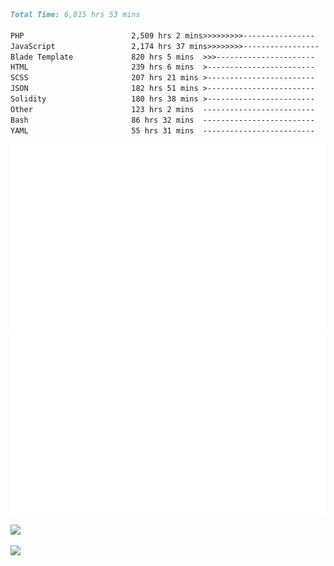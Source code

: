 <!--START_SECTION:waka-->

```markdown
Total Time: 6,815 hrs 53 mins

PHP                        2,509 hrs 2 mins>>>>>>>>>----------------   36.16 %
JavaScript                 2,174 hrs 37 mins>>>>>>>>-----------------   31.34 %
Blade Template             820 hrs 5 mins  >>>----------------------   11.82 %
HTML                       239 hrs 6 mins  >------------------------   03.45 %
SCSS                       207 hrs 21 mins >------------------------   02.99 %
JSON                       182 hrs 51 mins >------------------------   02.64 %
Solidity                   180 hrs 38 mins >------------------------   02.60 %
Other                      123 hrs 2 mins  -------------------------   01.77 %
Bash                       86 hrs 32 mins  -------------------------   01.25 %
YAML                       55 hrs 31 mins  -------------------------   00.80 %
```

<!--END_SECTION:waka-->

![](https://raw.githubusercontent.com/DrMaxis/github-stats-transparent/output/generated/overview.svg)
![](https://raw.githubusercontent.com/DrMaxis/github-stats-transparent/output/generated/languages.svg)

![](https://git-readme-stats-drmaxis-projects.vercel.app/api?username=drmaxis&show_icons=true&theme=outrun&count_private=true&show=reviews,discussions_started,discussions_answered,prs_merged,prs_merged_percentage&custom_title=2024%20Github%20Rank)
 
<a href="https://count.getloli.com/"><img src="https://count.getloli.com/get/@:maxis-the-alchemist?theme=rule34"></a>
<!-- https://count.getloli.com/get/@alchemist?theme=rule34 -->
<br>
